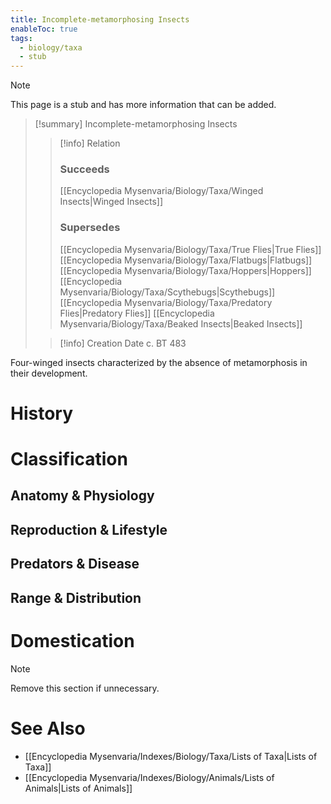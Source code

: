 ```yaml
---
title: Incomplete-metamorphosing Insects
enableToc: true
tags:
  - biology/taxa
  - stub
---
```


> [!note]
> This page is a stub and has more information that can be added.

> [!summary] Incomplete-metamorphosing Insects
> > [!info] Relation
> > ### Succeeds
> > [[Encyclopedia Mysenvaria/Biology/Taxa/Winged Insects|Winged Insects]]
> > ### Supersedes
> > [[Encyclopedia Mysenvaria/Biology/Taxa/True Flies|True Flies]]
> > [[Encyclopedia Mysenvaria/Biology/Taxa/Flatbugs|Flatbugs]]
> > [[Encyclopedia Mysenvaria/Biology/Taxa/Hoppers|Hoppers]]
> > [[Encyclopedia Mysenvaria/Biology/Taxa/Scythebugs|Scythebugs]]
> > [[Encyclopedia Mysenvaria/Biology/Taxa/Predatory Flies|Predatory Flies]]
> > [[Encyclopedia Mysenvaria/Biology/Taxa/Beaked Insects|Beaked Insects]]
>
> > [!info] Creation Date
> > c. BT 483

Four-winged insects characterized by the absence of metamorphosis in their development.
# History

# Classification
## Anatomy & Physiology

## Reproduction & Lifestyle

## Predators & Disease

## Range & Distribution

# Domestication

> [!note]
> Remove this section if unnecessary.
# See Also
- [[Encyclopedia Mysenvaria/Indexes/Biology/Taxa/Lists of Taxa|Lists of Taxa]]
- [[Encyclopedia Mysenvaria/Indexes/Biology/Animals/Lists of Animals|Lists of Animals]]